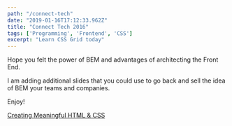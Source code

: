 ```yaml
---
path: "/connect-tech"
date: "2019-01-16T17:12:33.962Z"
title: "Connect Tech 2016"
tags: ['Programming', 'Frontend', 'CSS']
excerpt: "Learn CSS Grid today"
---
```


Hope you felt the power of BEM and advantages of architecting the Front End.

I am adding additional slides that you could use to go back and sell the idea of BEM your teams and companies.

Enjoy! 

[Creating Meaningful HTML & CSS](https://rachitajoshi.files.wordpress.com/2016/10/creating-meaninful-hml-css.pdf)






